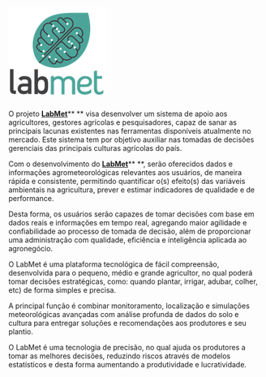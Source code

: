 # [![](/assets/logo.png)](http://www.labmet.com.br/)

O projeto [**LabMet**](http://www.labmet.com.br)** ** visa desenvolver um sistema de apoio aos agricultores, gestores agrícolas e pesquisadores, capaz de sanar as principais lacunas existentes nas ferramentas disponíveis atualmente no mercado. Este sistema tem por objetivo auxiliar nas tomadas de decisões gerenciais das principais culturas agrícolas do país.

Com o desenvolvimento do [**LabMet**](http://www.labmet.com.br)** **, serão oferecidos dados e informações agrometeorológicas relevantes aos usuários, de maneira rápida e consistente, permitindo quantificar o\(s\) efeito\(s\) das variáveis ambientais na agricultura, prever e estimar indicadores de qualidade e de performance.

Desta forma, os usuários serão capazes de tomar decisões com base em dados reais e informações em tempo real, agregando maior agilidade e confiabilidade ao processo de tomada de decisão, além de proporcionar uma administração com qualidade, eficiência e inteligência aplicada ao agronegócio.



O LabMet é uma plataforma tecnológica de fácil compreensão, desenvolvida para o pequeno, médio e grande agricultor, no qual poderá tomar decisões estratégicas, como: quando plantar, irrigar, adubar, colher, etc\) de forma simples e precisa.

A principal função é combinar monitoramento, localização e simulações meteorológicas avançadas com análise profunda de dados do solo e cultura para entregar soluções e recomendações aos produtores e seu plantio.

O LabMet é uma tecnologia de precisão, no qual ajuda os produtores a tomar as melhores decisões, reduzindo riscos através de modelos estatísticos e desta forma aumentando a produtividade e lucratividade.

